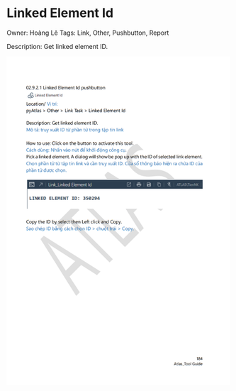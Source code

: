 # Linked Element Id

Owner: Hoàng Lê
Tags: Link, Other, Pushbutton, Report

Description: Get linked element ID.

![Screenshot 2023-11-22 181520.png](Linked%20Element%20Id%2022bc85e340034bffbc5aff6c6a2fe5b6/Screenshot_2023-11-22_181520.png)